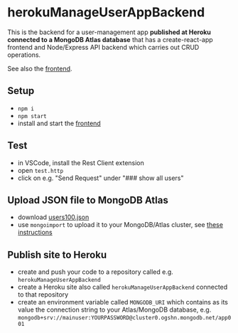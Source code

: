 #  herokuManageUserAppBackend

This is the backend for a user-management app **published at Heroku connected to a MongoDB Atlas database** that has a create-react-app frontend and Node/Express API backend which  carries out CRUD operations.

See also the [frontend](https://github.com/edwardtanguay/herokuManageUserAppFrontend).

## Setup

- `npm i`
- `npm start`
- install and start the [frontend](https://github.com/edwardtanguay/herokuManageUserAppFrontend) 

## Test

- in VSCode, install the Rest Client extension
- open `test.http`
- click on e.g. "Send Request" under "### show all users"

## Upload JSON file to MongoDB Atlas

- download [users100.json](https://raw.githubusercontent.com/edwardtanguay/downloads/master/users100.json)
- use `mongoimport` to upload it to your MongoDB/Atlas cluster, see [these instructions](https://onespace.netlify.app/howtos?id=435)

## Publish site to Heroku

- create and push your code to a repository called e.g. `herokuManageUserAppBackend`
- create a Heroku site also called `herokuManageUserAppBackend` connected to that repository
- create an environment variable called `MONGODB_URI` which contains as its value the connection string to your Atlas/MongoDB database, e.g. `mongodb+srv://mainuser:YOURPASSWORD@cluster0.ogshn.mongodb.net/app001`
